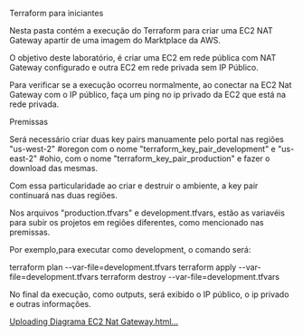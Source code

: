 Terraform para iniciantes

Nesta pasta contém a execução do Terraform para criar uma EC2 NAT Gateway apartir de uma imagem do Marktplace da AWS.

O objetivo deste laboratório, é criar uma EC2 em rede pública com NAT Gateway configurado e outra EC2 em rede privada sem IP Público.

Para verificar se a execução ocorreu normalmente, ao conectar na EC2 Nat Gateway com o IP público, faça um ping no ip privado da EC2 que está na rede privada.



Premissas

Será necessário criar duas key pairs manuamente pelo portal nas regiões "us-west-2" #oregon com o nome "terraform_key_pair_development" e "us-east-2" #ohio, com o nome "terraform_key_pair_production" e fazer o download das mesmas.

Com essa particularidade ao criar e destruir o ambiente, a key pair continuará nas duas regiões.

Nos arquivos "production.tfvars" e development.tfvars, estão as variavéis para subir os projetos em regiões diferentes, como mencionado nas premissas.

Por exemplo,para executar como development, o comando será:

terraform plan --var-file=development.tfvars
terraform apply --var-file=development.tfvars
terraform destroy --var-file=development.tfvars

No final da execução, como outputs, será exibido o IP público, o ip privado e outras informações.



[Uploading Diagrama EC2 Nat Gateway.html…]()
<!--[if IE]><meta http-equiv="X-UA-Compatible" content="IE=5,IE=9" ><![endif]-->
<!DOCTYPE html>
<html>
<head>
<title>Diagrama EC2 Nat Gateway</title>
<meta charset="utf-8"/>
</head>
<body><div class="mxgraph" style="max-width:100%;border:1px solid transparent;" data-mxgraph="{&quot;highlight&quot;:&quot;#0000ff&quot;,&quot;lightbox&quot;:false,&quot;nav&quot;:true,&quot;resize&quot;:true,&quot;toolbar&quot;:&quot;zoom layers tags&quot;,&quot;edit&quot;:&quot;_blank&quot;,&quot;xml&quot;:&quot;&lt;mxfile host=\&quot;Electron\&quot; modified=\&quot;2023-10-05T00:52:56.752Z\&quot; agent=\&quot;Mozilla/5.0 (Windows NT 10.0; Win64; x64) AppleWebKit/537.36 (KHTML, like Gecko) draw.io/21.7.5 Chrome/114.0.5735.289 Electron/25.8.1 Safari/537.36\&quot; etag=\&quot;1ECr4cURJHcdmoaMu62j\&quot; version=\&quot;21.7.5\&quot; type=\&quot;device\&quot;&gt;\n  &lt;diagram id=\&quot;6AEQii9V6KLUxL1nRUyR\&quot; name=\&quot;Página-1\&quot;&gt;\n    &lt;mxGraphModel dx=\&quot;880\&quot; dy=\&quot;524\&quot; grid=\&quot;0\&quot; gridSize=\&quot;10\&quot; guides=\&quot;1\&quot; tooltips=\&quot;1\&quot; connect=\&quot;1\&quot; arrows=\&quot;1\&quot; fold=\&quot;1\&quot; page=\&quot;1\&quot; pageScale=\&quot;1\&quot; pageWidth=\&quot;827\&quot; pageHeight=\&quot;1169\&quot; background=\&quot;none\&quot; math=\&quot;0\&quot; shadow=\&quot;0\&quot;&gt;\n      &lt;root&gt;\n        &lt;mxCell id=\&quot;0\&quot; /&gt;\n        &lt;mxCell id=\&quot;1\&quot; parent=\&quot;0\&quot; /&gt;\n        &lt;mxCell id=\&quot;AdVOvtu6Z4-0rSdzMaog-8\&quot; value=\&quot;AWS Region\&quot; style=\&quot;sketch=0;outlineConnect=0;gradientColor=none;html=1;whiteSpace=wrap;fontSize=12;fontStyle=0;shape=mxgraph.aws4.group;grIcon=mxgraph.aws4.group_region;strokeColor=#879196;fillColor=none;verticalAlign=top;align=left;spacingLeft=30;fontColor=#879196;dashed=1;\&quot; vertex=\&quot;1\&quot; parent=\&quot;1\&quot;&gt;\n          &lt;mxGeometry x=\&quot;164\&quot; y=\&quot;149\&quot; width=\&quot;578\&quot; height=\&quot;321\&quot; as=\&quot;geometry\&quot; /&gt;\n        &lt;/mxCell&gt;\n        &lt;mxCell id=\&quot;AdVOvtu6Z4-0rSdzMaog-3\&quot; value=\&quot;Private subnet\&quot; style=\&quot;points=[[0,0],[0.25,0],[0.5,0],[0.75,0],[1,0],[1,0.25],[1,0.5],[1,0.75],[1,1],[0.75,1],[0.5,1],[0.25,1],[0,1],[0,0.75],[0,0.5],[0,0.25]];outlineConnect=0;html=1;whiteSpace=wrap;fontSize=12;fontStyle=0;container=1;pointerEvents=0;collapsible=0;recursiveResize=0;shape=mxgraph.aws4.group;grIcon=mxgraph.aws4.group_security_group;grStroke=0;strokeColor=#006EAF;fillColor=#1ba1e2;verticalAlign=top;align=left;spacingLeft=30;fontColor=#ffffff;dashed=0;\&quot; vertex=\&quot;1\&quot; parent=\&quot;1\&quot;&gt;\n          &lt;mxGeometry x=\&quot;463\&quot; y=\&quot;232\&quot; width=\&quot;153\&quot; height=\&quot;133\&quot; as=\&quot;geometry\&quot; /&gt;\n        &lt;/mxCell&gt;\n        &lt;mxCell id=\&quot;AdVOvtu6Z4-0rSdzMaog-5\&quot; value=\&quot;Public subnet\&quot; style=\&quot;points=[[0,0],[0.25,0],[0.5,0],[0.75,0],[1,0],[1,0.25],[1,0.5],[1,0.75],[1,1],[0.75,1],[0.5,1],[0.25,1],[0,1],[0,0.75],[0,0.5],[0,0.25]];outlineConnect=0;html=1;whiteSpace=wrap;fontSize=12;fontStyle=0;container=1;pointerEvents=0;collapsible=0;recursiveResize=0;shape=mxgraph.aws4.group;grIcon=mxgraph.aws4.group_security_group;grStroke=0;verticalAlign=top;align=left;spacingLeft=30;fillColor=#6d8764;fontColor=#ffffff;strokeColor=#3A5431;labelBackgroundColor=none;\&quot; vertex=\&quot;1\&quot; parent=\&quot;1\&quot;&gt;\n          &lt;mxGeometry x=\&quot;235\&quot; y=\&quot;229\&quot; width=\&quot;153\&quot; height=\&quot;133\&quot; as=\&quot;geometry\&quot; /&gt;\n        &lt;/mxCell&gt;\n        &lt;mxCell id=\&quot;AdVOvtu6Z4-0rSdzMaog-16\&quot; value=\&quot;\&quot; style=\&quot;edgeStyle=orthogonalEdgeStyle;rounded=0;orthogonalLoop=1;jettySize=auto;html=1;flowAnimation=1;\&quot; edge=\&quot;1\&quot; parent=\&quot;1\&quot; source=\&quot;AdVOvtu6Z4-0rSdzMaog-1\&quot; target=\&quot;AdVOvtu6Z4-0rSdzMaog-10\&quot;&gt;\n          &lt;mxGeometry relative=\&quot;1\&quot; as=\&quot;geometry\&quot;&gt;\n            &lt;Array as=\&quot;points\&quot;&gt;\n              &lt;mxPoint x=\&quot;301\&quot; y=\&quot;86\&quot; /&gt;\n            &lt;/Array&gt;\n          &lt;/mxGeometry&gt;\n        &lt;/mxCell&gt;\n        &lt;mxCell id=\&quot;AdVOvtu6Z4-0rSdzMaog-9\&quot; value=\&quot;VPC\&quot; style=\&quot;points=[[0,0],[0.25,0],[0.5,0],[0.75,0],[1,0],[1,0.25],[1,0.5],[1,0.75],[1,1],[0.75,1],[0.5,1],[0.25,1],[0,1],[0,0.75],[0,0.5],[0,0.25]];outlineConnect=0;gradientColor=none;html=1;whiteSpace=wrap;fontSize=12;fontStyle=0;container=1;pointerEvents=0;collapsible=0;recursiveResize=0;shape=mxgraph.aws4.group;grIcon=mxgraph.aws4.group_vpc;strokeColor=#248814;fillColor=none;verticalAlign=top;align=left;spacingLeft=30;fontColor=#AAB7B8;dashed=0;\&quot; vertex=\&quot;1\&quot; parent=\&quot;1\&quot;&gt;\n          &lt;mxGeometry x=\&quot;205\&quot; y=\&quot;190\&quot; width=\&quot;439\&quot; height=\&quot;212\&quot; as=\&quot;geometry\&quot; /&gt;\n        &lt;/mxCell&gt;\n        &lt;mxCell id=\&quot;AdVOvtu6Z4-0rSdzMaog-1\&quot; value=\&quot;EC2 Nat Gateway\&quot; style=\&quot;sketch=0;points=[[0,0,0],[0.25,0,0],[0.5,0,0],[0.75,0,0],[1,0,0],[0,1,0],[0.25,1,0],[0.5,1,0],[0.75,1,0],[1,1,0],[0,0.25,0],[0,0.5,0],[0,0.75,0],[1,0.25,0],[1,0.5,0],[1,0.75,0]];outlineConnect=0;fontColor=#FFFFFF;fillColor=#ED7100;strokeColor=#ffffff;dashed=0;verticalLabelPosition=bottom;verticalAlign=top;align=center;html=1;fontSize=12;fontStyle=1;aspect=fixed;shape=mxgraph.aws4.resourceIcon;resIcon=mxgraph.aws4.ec2;\&quot; vertex=\&quot;1\&quot; parent=\&quot;AdVOvtu6Z4-0rSdzMaog-9\&quot;&gt;\n          &lt;mxGeometry x=\&quot;79\&quot; y=\&quot;85\&quot; width=\&quot;50\&quot; height=\&quot;50\&quot; as=\&quot;geometry\&quot; /&gt;\n        &lt;/mxCell&gt;\n        &lt;mxCell id=\&quot;AdVOvtu6Z4-0rSdzMaog-2\&quot; value=\&quot;EC2 Private\&quot; style=\&quot;sketch=0;points=[[0,0,0],[0.25,0,0],[0.5,0,0],[0.75,0,0],[1,0,0],[0,1,0],[0.25,1,0],[0.5,1,0],[0.75,1,0],[1,1,0],[0,0.25,0],[0,0.5,0],[0,0.75,0],[1,0.25,0],[1,0.5,0],[1,0.75,0]];outlineConnect=0;fontColor=#FFFFFF;fillColor=#ED7100;strokeColor=#ffffff;dashed=0;verticalLabelPosition=bottom;verticalAlign=top;align=center;html=1;fontSize=12;fontStyle=1;aspect=fixed;shape=mxgraph.aws4.resourceIcon;resIcon=mxgraph.aws4.ec2;\&quot; vertex=\&quot;1\&quot; parent=\&quot;AdVOvtu6Z4-0rSdzMaog-9\&quot;&gt;\n          &lt;mxGeometry x=\&quot;302\&quot; y=\&quot;85\&quot; width=\&quot;50\&quot; height=\&quot;50\&quot; as=\&quot;geometry\&quot; /&gt;\n        &lt;/mxCell&gt;\n        &lt;mxCell id=\&quot;AdVOvtu6Z4-0rSdzMaog-6\&quot; value=\&quot;\&quot; style=\&quot;edgeStyle=orthogonalEdgeStyle;rounded=0;orthogonalLoop=1;jettySize=auto;html=1;flowAnimation=1;\&quot; edge=\&quot;1\&quot; parent=\&quot;AdVOvtu6Z4-0rSdzMaog-9\&quot; source=\&quot;AdVOvtu6Z4-0rSdzMaog-2\&quot; target=\&quot;AdVOvtu6Z4-0rSdzMaog-1\&quot;&gt;\n          &lt;mxGeometry relative=\&quot;1\&quot; as=\&quot;geometry\&quot; /&gt;\n        &lt;/mxCell&gt;\n        &lt;mxCell id=\&quot;AdVOvtu6Z4-0rSdzMaog-13\&quot; value=\&quot;\&quot; style=\&quot;shape=mxgraph.mockup.markup.redX;fillColor=#ff0000;html=1;shadow=0;whiteSpace=wrap;strokeColor=none;\&quot; vertex=\&quot;1\&quot; parent=\&quot;AdVOvtu6Z4-0rSdzMaog-9\&quot;&gt;\n          &lt;mxGeometry x=\&quot;306\&quot; y=\&quot;3\&quot; width=\&quot;43\&quot; height=\&quot;32\&quot; as=\&quot;geometry\&quot; /&gt;\n        &lt;/mxCell&gt;\n        &lt;mxCell id=\&quot;AdVOvtu6Z4-0rSdzMaog-12\&quot; value=\&quot;\&quot; style=\&quot;edgeStyle=orthogonalEdgeStyle;rounded=0;orthogonalLoop=1;jettySize=auto;html=1;fillColor=#a20025;strokeColor=#6F0000;flowAnimation=1;\&quot; edge=\&quot;1\&quot; parent=\&quot;AdVOvtu6Z4-0rSdzMaog-9\&quot; source=\&quot;AdVOvtu6Z4-0rSdzMaog-13\&quot; target=\&quot;AdVOvtu6Z4-0rSdzMaog-2\&quot;&gt;\n          &lt;mxGeometry relative=\&quot;1\&quot; as=\&quot;geometry\&quot;&gt;\n            &lt;Array as=\&quot;points\&quot;&gt;\n              &lt;mxPoint x=\&quot;327\&quot; y=\&quot;51\&quot; /&gt;\n              &lt;mxPoint x=\&quot;327\&quot; y=\&quot;51\&quot; /&gt;\n            &lt;/Array&gt;\n          &lt;/mxGeometry&gt;\n        &lt;/mxCell&gt;\n        &lt;mxCell id=\&quot;AdVOvtu6Z4-0rSdzMaog-10\&quot; value=\&quot;Internet\&quot; style=\&quot;outlineConnect=0;dashed=0;verticalLabelPosition=bottom;verticalAlign=top;align=center;html=1;shape=mxgraph.aws3.internet_2;fillColor=#D2D3D3;gradientColor=none;\&quot; vertex=\&quot;1\&quot; parent=\&quot;1\&quot;&gt;\n          &lt;mxGeometry x=\&quot;388\&quot; y=\&quot;59\&quot; width=\&quot;79.5\&quot; height=\&quot;54\&quot; as=\&quot;geometry\&quot; /&gt;\n        &lt;/mxCell&gt;\n        &lt;mxCell id=\&quot;AdVOvtu6Z4-0rSdzMaog-14\&quot; value=\&quot;\&quot; style=\&quot;edgeStyle=orthogonalEdgeStyle;rounded=0;orthogonalLoop=1;jettySize=auto;html=1;fillColor=#e51400;strokeColor=#B20000;endArrow=none;endFill=0;flowAnimation=1;\&quot; edge=\&quot;1\&quot; parent=\&quot;1\&quot; source=\&quot;AdVOvtu6Z4-0rSdzMaog-10\&quot; target=\&quot;AdVOvtu6Z4-0rSdzMaog-13\&quot;&gt;\n          &lt;mxGeometry relative=\&quot;1\&quot; as=\&quot;geometry\&quot;&gt;\n            &lt;mxPoint x=\&quot;468\&quot; y=\&quot;86\&quot; as=\&quot;sourcePoint\&quot; /&gt;\n            &lt;mxPoint x=\&quot;540\&quot; y=\&quot;275\&quot; as=\&quot;targetPoint\&quot; /&gt;\n            &lt;Array as=\&quot;points\&quot;&gt;\n              &lt;mxPoint x=\&quot;531\&quot; y=\&quot;86\&quot; /&gt;\n            &lt;/Array&gt;\n          &lt;/mxGeometry&gt;\n        &lt;/mxCell&gt;\n      &lt;/root&gt;\n    &lt;/mxGraphModel&gt;\n  &lt;/diagram&gt;\n&lt;/mxfile&gt;\n&quot;}"></div>
<script type="text/javascript" src="https://viewer.diagrams.net/js/viewer-static.min.js"></script>
</body>
</html>

